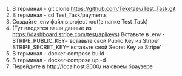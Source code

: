 1. В терминал - git clone https://github.com/Teketaev/Test_Task.git
2. В терминал - cd Test_Task/payments
3. Создайте .env файл в project root(в папке Test_Task)
4. (Тут вводятся ваши данные из https://dashboard.stripe.com/test/apikeys) Вставьте в .env - STRIPE_PUBLIC_KEY='вставьте свой Public Key из Stripe'
STRIPE_SECRET_KEY='вставьте свой Secret Key из Stripe'
6. В терминал - docker-compose build
7. В терминал - docker-compose up -d
8. Перейдите в http://localhost:8000/ на своем браузере
